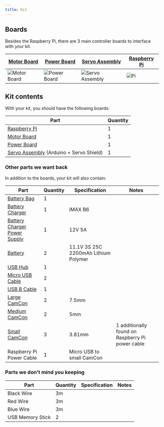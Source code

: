```yaml
---
title: Kit
---
```


## Boards

Besides the Raspberry Pi, there are 3 main controller boards to interface with your kit.

| [Motor Board](motor-board) | [Power Board](power-board) | [Servo Assembly](servo-assembly) | [Raspberry Pi](pi) |
|---|---|---|---|
| ![Motor Board](/img/kit/mcv4b.png?width=20pc) | ![Power Board](/img/kit/pbv4.png?width=20pc) | ![Servo Assembly](/img/kit/servo-assembly.png?width=20pc) | ![Pi](/img/kit/pi.jpg?width=20pc) |

## Kit contents

With your kit, you should have the following boards:

| Part                                                      | Quantity |
|-----------------------------------------------------------|----------|
| [Raspberry Pi](pi)                                        | 1        |
| [Motor Board](motor-board)                                | 1        |
| [Power Board](power-board)                                | 1        |
| [Servo Assembly](servo-assembly) (Arduino + Servo Shield) | 1        |

### Other parts we want back

In addition to the boards, your kit will also contain:

| Part                                        | Quantity | Specification                        | Notes                                            |
|---------------------------------------------|----------|--------------------------------------|--------------------------------------------------|
| [Battery Bag][battery-bag]                  | 1        |                                      |                                                  |
| [Battery Charger][battery-charger]          | 1        | iMAX B6                              |                                                  |
| [Battery Charger Power Supply][charger-psu] | 1        | 12V 5A                               |                                                  |
| [Battery][battery]                          | 2        | 11.1V 3S 25C 2200mAh Lithium Polymer |                                                  |
| [USB Hub][usb-hub]                          | 1        |                                      |                                                  |
| [Micro USB Cable][micro-usb-cable]          | 2        |                                      |                                                  |
| [USB B Cable][usb-b-cable]                  | 1        |                                      |                                                  |
| [Large CamCon][lg-camcon]                   | 2        | 7.5mm                                |                                                  |
| [Medium CamCon][md-camcon]                  | 2        | 5mm                                  |                                                  |
| [Small CamCon][sm-camcon]                   | 3        | 3.81mm                               | 1 additionally found on Raspberry Pi power cable |
| Raspberry Pi Power Cable                    | 1        | Micro USB to small CamCon            |                                                  |

[battery-bag]: https://hobbyking.com/en_us/lithium-polymer-charge-pack-25x33cm-jumbo-sack.html
[battery-charger]:https://hobbyking.com/en_us/imax-b6-50w-5a-charger-discharger-1-6-cells-genuine.html
[charger-psu]:https://www.amazon.co.uk/-/dp/B01N1ULL37
[battery]: https://hobbyking.com/en_us/turnigy-2200mah-3s-25c-lipo-pack.html
[usb-hub]:https://www.amazon.co.uk/-/dp/B01DYD3Q28/
[micro-usb-cable]:https://www.amazon.co.uk/-/dp/B01EK87T9M/
[usb-b-cable]:https://www.amazon.co.uk/-/dp/B00NH11KIK
[lg-camcon]:http://uk.farnell.com/-/-/-/dp/3882275
[md-camcon]:http://uk.farnell.com/-/-/-/dp/3881854
[sm-camcon]: http://uk.farnell.com/-/-/-/dp/1717047

### Parts we don't mind you keeping

| Part                         | Quantity | Specification                 | Notes                                            |
|------------------------------|----------|-------------------------------|--------------------------------------------------|
| Black Wire                   | 3m       |                               |                                                  |
| Red Wire                     | 3m       |                               |                                                  |
| Blue Wire                    | 3m       |                               |                                                  |
| USB Memory Stick             | 2        |                               |                                                  |
